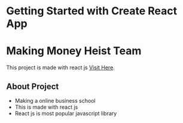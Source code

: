 # Getting Started with Create React App

# Making Money Heist Team

This project is made with react js [Visit Here](https://team-money-heist.netlify.app/).

## About Project

- Making a online business school
- This is made with react js
- React js is most popular javascript library
